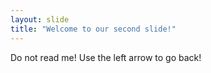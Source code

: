 ```yaml
---
layout: slide
title: "Welcome to our second slide!"
---
```

Do not read me!
Use the left arrow to go back!

